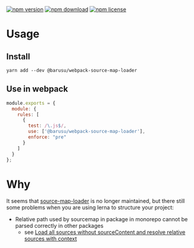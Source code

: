 [![npm version](https://img.shields.io/npm/v/@barusu/webpack-source-map-loader.svg)](https://www.npmjs.com/package/@barusu/webpack-source-map-loader)
[![npm download](https://img.shields.io/npm/dm/@barusu/webpack-source-map-loader.svg)](https://www.npmjs.com/package/@barusu/webpack-source-map-loader)
[![npm license](https://img.shields.io/npm/l/@barusu/webpack-source-map-loader.svg)](https://www.npmjs.com/package/@barusu/webpack-source-map-loader)


# Usage

## Install
```shell
yarn add --dev @barusu/webpack-source-map-loader
```

## Use in webpack

```javascript
module.exports = {
  module: {
    rules: [
      {
        test: /\.js$/,
        use: ['@barusu/webpack-source-map-loader'],
        enforce: "pre"
      }
    ]
  }
};
```

# Why

 It seems that [source-map-loader](https://github.com/webpack-contrib/source-map-loader) is no longer maintained, but there still some problems when you are using lerna to structure your project:

  * Relative path used by sourcemap in package in monorepo cannot be parsed correctly in other packages
    - see [Load all sources without sourceContent and resolve relative sources with context](https://github.com/webpack-contrib/source-map-loader/pull/91)
